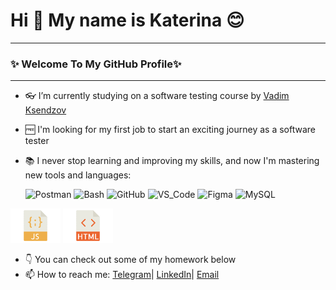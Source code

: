 # Hi 👋 My name is Katerina 😊 
<hr>

### ✨ Welcome To My GitHub Profile✨ </h3> 

<hr>


- 👓 I’m currently studying on a software testing course by [Vadim Ksendzov](https://ksendzov.com)
- 🆓 I'm looking for my first job to start an exciting journey as a software tester
- 📚 I never stop learning and improving my skills, and now I'm mastering new tools and languages:


    ![Postman](https://img.shields.io/static/v1?style=for-the-badge&logo=postman&message=Postman&label=&color=F05032&labelColor=000000)
![Bash](https://img.shields.io/static/v1?style=for-the-badge&logo=gnu-bash&message=Bash&label=&color=4EAA25&labelColor=000000)
![GitHub](https://img.shields.io/static/v1?style=for-the-badge&logo=github&message=GitHub&label=&color=8b32b8&labelColor=000000)
![VS_Code](https://img.shields.io/static/v1?style=for-the-badge&logo=visual-studio-code&message=VS%20Code&label=&color=007ACC&labelColor=000000)
![Figma](https://img.shields.io/badge/figma-%23F24E1E.svg?style=for-the-badge&logo=figma&logoColor=white)
![MySQL](https://img.shields.io/static/v1?style=for-the-badge&logo=mysql&message=MySQL&label=&color=2200ff&labelColor=000000)

<div>
    <img width="80px" src="https://github.com/Katy-Ko/Katy-Ko/blob/main/main/java-png.png" alt="JS" />
    <img width="80px" src="https://github.com/Katy-Ko/Katy-Ko/blob/main/main/html.png" alt="HTML" />
    
</div>




- 👇 You can check out some of my homework below
- 📫 How to reach me: [Telegram](@tookie_clothespin)| [LinkedIn](https://www.linkedin.com/in/katerina-kozlova77/)| [Email](es.kozlova@bk.ru)
<!--
**Katy-Ko/Katy-Ko** is a ✨ _special_ ✨ repository because its `README.md` (this file) appears on your GitHub profile.

Here are some ideas to get you started:

- 🔭 I’m currently studying on a software testing course by [Vadim Ksendzov](https://ksendzov.com)
- 🌱 I’m currently learning ...
- 👯 I’m looking to collaborate on ...
- 🤔 I’m looking for help with ...
- 💬 Ask me about ...
- 📫 How to reach me: ...
- 😄 Pronouns: ...
- ⚡ Fun fact: ...
-->

